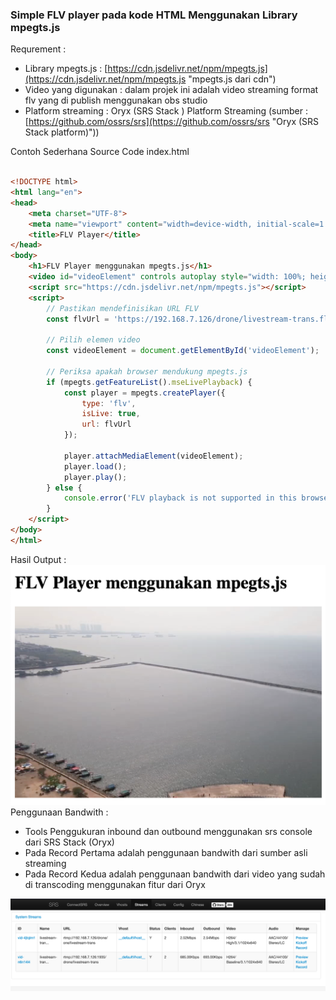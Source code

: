 ### **Simple FLV player pada kode HTML Menggunakan Library mpegts.js**

Requrement :

* Library mpegts.js : [https://cdn.jsdelivr.net/npm/mpegts.js](https://cdn.jsdelivr.net/npm/mpegts.js "mpegts.js dari cdn")
* Video yang digunakan : dalam projek ini adalah video  streaming format flv yang di publish menggunakan obs studio
* Platform streaming : Oryx (SRS Stack ) Platform Streaming (sumber : [https://github.com/ossrs/srs](https://github.com/ossrs/srs "Oryx (SRS Stack platform)"))

Contoh Sederhana Source Code index.html

```html

<!DOCTYPE html>
<html lang="en">
<head>
    <meta charset="UTF-8">
    <meta name="viewport" content="width=device-width, initial-scale=1.0">
    <title>FLV Player</title>
</head>
<body>
    <h1>FLV Player menggunakan mpegts.js</h1>
    <video id="videoElement" controls autoplay style="width: 100%; height: auto;"></video>
    <script src="https://cdn.jsdelivr.net/npm/mpegts.js"></script>
    <script>
        // Pastikan mendefinisikan URL FLV
        const flvUrl = 'https://192.168.7.126/drone/livestream-trans.flv';

        // Pilih elemen video
        const videoElement = document.getElementById('videoElement');

        // Periksa apakah browser mendukung mpegts.js
        if (mpegts.getFeatureList().mseLivePlayback) {
            const player = mpegts.createPlayer({
                type: 'flv',
                isLive: true,
                url: flvUrl
            });

            player.attachMediaElement(videoElement);
            player.load();
            player.play();
        } else {
            console.error('FLV playback is not supported in this browser');
        }
    </script>
</body>
</html>

```

Hasil Output :
![hasil](/screenshot/Screen%20Shot%202024-12-23%20at%2016.03.04.png "output flv player")
Penggunaan Bandwith  :

* Tools Penggukuran inbound dan outbound menggunakan srs console dari SRS Stack (Oryx)
* Pada Record Pertama adalah penggunaan bandwith dari sumber asli streaming
* Pada Record Kedua adalah penggunaan bandwith dari video yang sudah di transcoding menggunakan fitur dari Oryx

![hasil](/screenshot/bandwith-usage.png "Penggunaan Bandwith Streaming")
